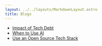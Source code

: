 ```yaml
---
layout: ../../layouts/MarkdownLayout.astro
title: Blogs
---
```


- [Impact of Tech Debt](./articles/impact_of_tech_debt)
- [When to Use AI](./articles/when_to_use_ai)
- [Use an Open Source Tech Stack](./articles/use_an_open_source_tech_stack)
